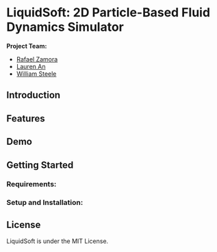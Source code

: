 # LiquidSoft: 2D Particle-Based Fluid Dynamics Simulator

**Project Team:**

- [Rafael Zamora](https://github.com/rz4)
- [Lauren An](https://github.com/AtlasSoft-lsa3)
- [William Steele](https://github.com/billionthb)

## Introduction

## Features

## Demo

## Getting Started

### Requirements:

### Setup and Installation:

## License
LiquidSoft is under the MIT License.
